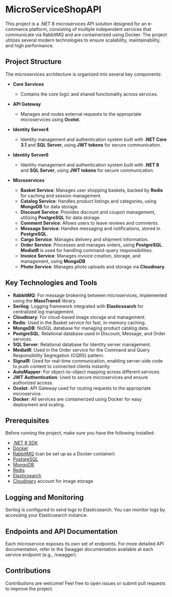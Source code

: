 # MicroServiceShopAPI

This project is a .NET 8 microservices API solution designed for an e-commerce platform, consisting of multiple independent services that communicate via RabbitMQ and are containerized using Docker. The project utilizes several modern technologies to ensure scalability, maintainability, and high performance.

## Project Structure

The microservices architecture is organized into several key components:

- **Core Services**
  - Contains the core logic and shared functionality across services.
  
- **API Gateway**
  - Manages and routes external requests to the appropriate microservices using **Ocelot**.

- **Identity Server4**
  - Identity management and authentication system built with **.NET Core 3.1** and **SQL Server**, using **JWT tokens** for secure communication.
 
- **Identity Server6**
  - Identity management and authentication system built with **.NET 8** and **SQL Server**, using **JWT tokens** for secure communication.

- **Microservices**
  - **Basket Service**: Manages user shopping baskets, backed by **Redis** for caching and session management.
  - **Catalog Service**: Handles product listings and categories, using **MongoDB** for data storage.
  - **Discount Service**: Provides discount and coupon management, utilizing **PostgreSQL** for data storage.
  - **Comment Service**: Allows users to leave reviews and comments.
  - **Message Service**: Handles messaging and notifications, stored in **PostgreSQL**.
  - **Cargo Service**: Manages delivery and shipment information.
  - **Order Service**: Processes and manages orders, using **PostgreSQL**. **MediatR** is used for handling command-query responsibilities.
  - **Invoice Service**: Manages invoice creation, storage, and management, using **MongoDB**
  - **Photo Service**: Manages photo uploads and storage via **Cloudinary**.

## Key Technologies and Tools

- **RabbitMQ**: For message brokering between microservices, implemented using the **MassTransit** library.
- **Serilog**: Logging framework integrated with **Elasticsearch** for centralized log management.
- **Cloudinary**: For cloud-based image storage and management.
- **Redis**: Used in the Basket service for fast, in-memory caching.
- **MongoDB**: NoSQL database for managing product catalog data.
- **PostgreSQL**: Relational database used in Discount, Message, and Order services.
- **SQL Server**: Relational database for Identity server management.
- **MediatR**: Used in the Order service for the Command and Query Responsibility Segregation (CQRS) pattern.
- **SignalR**: Used for real-time communication, enabling server-side code to push content to connected clients instantly.
- **AutoMapper**: For object-to-object mapping across different services.
- **JWT Authentication**: Used to secure microservices and ensure authorized access.
- **Ocelot**: API Gateway used for routing requests to the appropriate microservice.
- **Docker**: All services are containerized using Docker for easy deployment and scaling.

## Prerequisites

Before running the project, make sure you have the following installed:

- [.NET 8 SDK](https://dotnet.microsoft.com/download/dotnet/8.0)
- [Docker](https://www.docker.com/get-started)
- [RabbitMQ](https://www.rabbitmq.com/) (can be set up as a Docker container)
- [PostgreSQL](https://www.postgresql.org/download/)
- [MongoDB](https://www.mongodb.com/try/download/community)
- [Redis](https://redis.io/download)
- [Elasticsearch](https://www.elastic.co/downloads/elasticsearch)
- [Cloudinary](https://cloudinary.com/) account for image storage

## Logging and Monitoring
Serilog is configured to send logs to Elasticsearch. You can monitor logs by accessing your Elasticsearch instance.

## Endpoints and API Documentation
Each microservice exposes its own set of endpoints. For more detailed API documentation, refer to the Swagger documentation available at each service endpoint (e.g., /swagger).

## Contributions
Contributions are welcome! Feel free to open issues or submit pull requests to improve the project.
